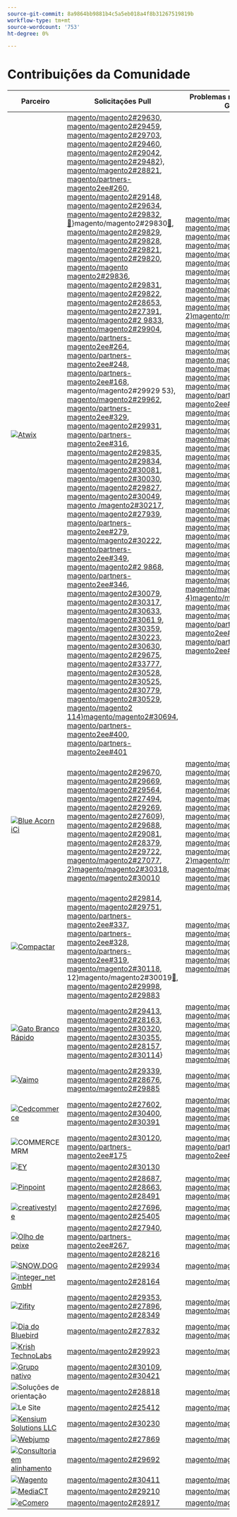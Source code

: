```yaml
---
source-git-commit: 8a9864bb9881b4c5a5eb018a4f8b31267519819b
workflow-type: tm+mt
source-wordcount: '753'
ht-degree: 0%

---
```

# Contribuições da Comunidade

| Parceiro | Solicitações Pull | Problemas relacionados do GitHub |
| ------- | ------- | ------- |
| <a target="_blank" href="https://partners.magento.com/portal/directory/?query=Atwix"><img alt="Atwix" src="https://avatars3.githubusercontent.com/t/2617739?s=400&v=4"></a> | [magento/magento2#29630](https://github.com/magento/magento2/pull/29630), [magento/magento2#29459](https://github.com/magento/magento2/pull/29459), [magento/magento2#29703](https://github.com/magento/magento2/pull/29703), [magento/magento2#29460](https://github.com/magento/magento2/pull/29460), [magento/magento2#29042](https://github.com/magento/magento2/pull/29042), [magento/magento2#29482](https://github.com/magento/magento2/pull/29482)&rbrace;, [magento/magento2#28821](https://github.com/magento/magento2/pull/28821), [magento/partners-magento2ee#260](https://github.com/magento/partners-magento2ee/pull/260), [magento/magento2#29148](https://github.com/magento/magento2/pull/29148), [magento/magento2#29634](https://github.com/magento/magento2/pull/29634), [magento/magento2#29832](https://github.com/magento/magento2/pull/29832), [&#128279;](https://github.com/magento/magento2/pull/29929)&rbrace;magento/magento2#29830[&#128279;](https://github.com/magento/magento2/pull/29830), [magento/magento2#29829](https://github.com/magento/magento2/pull/29829), [magento/magento2#29828](https://github.com/magento/magento2/pull/29828), [magento/magento2#29821](https://github.com/magento/magento2/pull/29821), [magento/magento2#29820](https://github.com/magento/magento2/pull/29820), [magento/magento magento2#29836](https://github.com/magento/magento2/pull/29836), [magento/magento2#29831](https://github.com/magento/magento2/pull/29831), [magento/magento2#29822](https://github.com/magento/magento2/pull/29822), [magento/magento2#28653](https://github.com/magento/magento2/pull/28653), [magento/magento2#27391](https://github.com/magento/magento2/pull/27391), [magento/magento2#2 9833](https://github.com/magento/magento2/pull/29833), [magento/magento2#29904](https://github.com/magento/magento2/pull/29904), [magento/partners-magento2ee#264](https://github.com/magento/partners-magento2ee/pull/264), [magento/partners-magento2ee#248](https://github.com/magento/partners-magento2ee/pull/248), [magento/partners-magento2ee#168](https://github.com/magento/partners-magento2ee/pull/168), magento/magento2#29929 53&rbrace;, [magento/magento2#29962](https://github.com/magento/magento2/pull/29962), [magento/partners-magento2ee#329](https://github.com/magento/partners-magento2ee/pull/329), [magento/magento2#29931](https://github.com/magento/magento2/pull/29931), [magento/partners-magento2ee#316](https://github.com/magento/partners-magento2ee/pull/316), [magento/magento2#29835](https://github.com/magento/magento2/pull/29835),  [magento/magento2#29834](https://github.com/magento/magento2/pull/29834), [magento/magento2#30081](https://github.com/magento/magento2/pull/30081), [magento/magento2#30030](https://github.com/magento/magento2/pull/30030), [magento/magento2#29827](https://github.com/magento/magento2/pull/29827), [magento/magento2#30049](https://github.com/magento/magento2/pull/30049), [magento /magento2#30217](https://github.com/magento/magento2/pull/30217), [magento/magento2#27939](https://github.com/magento/magento2/pull/27939), [magento/partners-magento2ee#279](https://github.com/magento/partners-magento2ee/pull/279), [magento/magento2#30222](https://github.com/magento/magento2/pull/30222), [magento/partners-magento2ee#349](https://github.com/magento/partners-magento2ee/pull/349), [magento/magento2#2 9868](https://github.com/magento/magento2/pull/29868), [magento/partners-magento2ee#346](https://github.com/magento/partners-magento2ee/pull/346), [magento/magento2#30079](https://github.com/magento/magento2/pull/30079), [magento/magento2#30317](https://github.com/magento/magento2/pull/30317), [magento/magento2#30633](https://github.com/magento/magento2/pull/30633), [magento/magento2#3061 9](https://github.com/magento/magento2/pull/30619), [magento/magento2#30359](https://github.com/magento/magento2/pull/30359), [magento/magento2#30223](https://github.com/magento/magento2/pull/30223), [magento/magento2#30630](https://github.com/magento/magento2/pull/30630), [magento/magento2#29675](https://github.com/magento/magento2/pull/29675), [magento/magento2#33777](https://github.com/magento/magento2/pull/30777), [magento/magento2#30528](https://github.com/magento/magento2/pull/30528), [magento/magento2#30525](https://github.com/magento/magento2/pull/30525), [magento/magento2#30779](https://github.com/magento/magento2/pull/30779), [magento/magento2#30529](https://github.com/magento/magento2/pull/30529), [magento/magento2 114&rbrace;magento/magento2#30694](https://github.com/magento/magento2/pull/30694), [magento/partners-magento2ee#400](https://github.com/magento/partners-magento2ee/pull/400), [magento/partners-magento2ee#401](https://github.com/magento/partners-magento2ee/pull/401) | [magento/magento2#29649](https://github.com/magento/magento2/issues/29649), [magento/magento2#29712](https://github.com/magento/magento2/issues/29712), [magento/magento2#29501](https://github.com/magento/magento2/issues/29501), [magento/magento2#29145](https://github.com/magento/magento2/issues/29145), [magento/magento2#29500](https://github.com/magento/magento2/issues/29500), [magento/magento2#28520](https://github.com/magento/magento2/issues/28520)&rbrace;, [magento/magento2#28558](https://github.com/magento/magento2/issues/28558), [magento/magento2#29648](https://github.com/magento/magento2/issues/29648), [magento/magento2#29843](https://github.com/magento/magento2/issues/29843), [magento/magento2#29845](https://github.com/magento/magento2/issues/29845), [magento/magento2#29846](https://github.com/magento/magento2/issues/29846), [ 2&rbrace;magento/magento2#29847](https://github.com/magento/magento2/issues/29847), [magento/magento2#29824](https://github.com/magento/magento2/issues/29824), [magento/magento2#29823](https://github.com/magento/magento2/issues/29823), [magento/magento2#29841](https://github.com/magento/magento2/issues/29841), [magento/magento2#29844](https://github.com/magento/magento2/issues/29844), [magento magento2#29825](https://github.com/magento/magento2/issues/29825), [magento/magento2#29531](https://github.com/magento/magento2/issues/29531), [magento/magento2#29601](https://github.com/magento/magento2/issues/29601), [magento/magento2#29839](https://github.com/magento/magento2/issues/29839), [magento/partners-magento2ee#28551](https://github.com/magento/partners-magento2ee/issues/28551), [magento/magento 2#29940](https://github.com/magento/magento2/issues/29940), [magento/magento2#29982](https://github.com/magento/magento2/issues/29982), [magento/magento2#29941](https://github.com/magento/magento2/issues/29941), [magento/magento2#29842](https://github.com/magento/magento2/issues/29842), [magento/magento2#29838](https://github.com/magento/magento2/issues/29838), [magento/magento2#33 103](https://github.com/magento/magento2/issues/30103), [magento/magento2#30032](https://github.com/magento/magento2/issues/30032), [magento/magento2#29848](https://github.com/magento/magento2/issues/29848), [magento/magento2#30058](https://github.com/magento/magento2/issues/30058), [magento/magento2#30031](https://github.com/magento/magento2/issues/30031), [magento/magento2#3006 1](https://github.com/magento/magento2/issues/30061), [magento/magento2#30561](https://github.com/magento/magento2/issues/30561), [magento/magento2#30469](https://github.com/magento/magento2/issues/30469), [magento/magento2#30468](https://github.com/magento/magento2/issues/30468), [magento/magento2#30372](https://github.com/magento/magento2/issues/30372), [magento/magento2#30683](https://github.com/magento/magento2/issues/30683)&rbrace;, [magento/magento2#30624](https://github.com/magento/magento2/issues/30624), [magento/magento2#29168](https://github.com/magento/magento2/issues/29168), [magento/magento2#30783](https://github.com/magento/magento2/issues/30783), [magento/magento2#30916](https://github.com/magento/magento2/issues/30916), [magento/magento2#30917](https://github.com/magento/magento2/issues/30917), [ 4&rbrace;magento/magento2#30782](https://github.com/magento/magento2/issues/30782), [magento/magento2#30926](https://github.com/magento/magento2/issues/30926), [magento/magento2#30625](https://github.com/magento/magento2/issues/30625), [magento/partners-magento2ee#30474](https://github.com/magento/partners-magento2ee/issues/30474), [magento/partners-magento2ee#410](https://github.com/magento/partners-magento2ee/issues/410) |
| <a target="_blank" href="https://solutionpartners.adobe.com/s/directory/detail/blue+acorn+ici"><img alt="Blue Acorn iCi" src="https://avatars0.githubusercontent.com/t/2916141?s=400&v=4"></a> | [magento/magento2#29670](https://github.com/magento/magento2/pull/29670), [magento/magento2#29669](https://github.com/magento/magento2/pull/29669), [magento/magento2#29564](https://github.com/magento/magento2/pull/29564), [magento/magento2#27494](https://github.com/magento/magento2/pull/27494), [magento/magento2#29269](https://github.com/magento/magento2/pull/29269), [magento/magento2#27609](https://github.com/magento/magento2/pull/27609)&rbrace;, [magento/magento2#29688](https://github.com/magento/magento2/pull/29688), [magento/magento2#29081](https://github.com/magento/magento2/pull/29081), [magento/magento2#28379](https://github.com/magento/magento2/pull/28379), [magento/magento2#29722](https://github.com/magento/magento2/pull/29722), [magento/magento2#27077](https://github.com/magento/magento2/pull/27077), [ 2&rbrace;magento/magento2#30318](https://github.com/magento/magento2/pull/30318), [magento/magento2#30010](https://github.com/magento/magento2/pull/30010) | [magento/magento2#29672](https://github.com/magento/magento2/issues/29672), [magento/magento2#29673](https://github.com/magento/magento2/issues/29673), [magento/magento2#29679](https://github.com/magento/magento2/issues/29679), [magento/magento2#29537](https://github.com/magento/magento2/issues/29537), [magento/magento2#25595](https://github.com/magento/magento2/issues/25595), [magento/magento2#29689](https://github.com/magento/magento2/issues/29689)&rbrace;, [magento/magento2#28154](https://github.com/magento/magento2/issues/28154), [magento/magento2#28428](https://github.com/magento/magento2/issues/28428), [magento/magento2#27397](https://github.com/magento/magento2/issues/27397), [magento/magento2#29729](https://github.com/magento/magento2/issues/29729), [magento/magento2#29558](https://github.com/magento/magento2/issues/29558), [ 2&rbrace;magento/magento2#25110](https://github.com/magento/magento2/issues/25110), [magento/magento2#25886](https://github.com/magento/magento2/issues/25886), [magento/magento2#28286](https://github.com/magento/magento2/issues/28286), [magento/magento2#30009](https://github.com/magento/magento2/issues/30009) |
| <a target="_blank" href="https://partners.magento.com/portal/directory/?query=Comwrap"><img alt="Compactar" src="https://avatars3.githubusercontent.com/t/2637428?s=400&v=4"></a> | [magento/magento2#29814](https://github.com/magento/magento2/pull/29814), [magento/magento2#29751](https://github.com/magento/magento2/pull/29751), [magento/partners-magento2ee#337](https://github.com/magento/partners-magento2ee/pull/337), [magento/partners-magento2ee#328](https://github.com/magento/partners-magento2ee/pull/328), [magento/partners-magento2ee#319](https://github.com/magento/partners-magento2ee/pull/319), [magento/magento2#30118](https://github.com/magento/magento2/pull/30118), 12&rbrace;magento/magento2#30019[&#128279;](https://github.com/magento/magento2/pull/30019), [magento/magento2#29998](https://github.com/magento/magento2/pull/29998), [magento/magento2#29883](https://github.com/magento/magento2/pull/29883) | [magento/magento2#29718](https://github.com/magento/magento2/issues/29718), [magento/magento2#29372](https://github.com/magento/magento2/issues/29372), [magento/magento2#29927](https://github.com/magento/magento2/issues/29927), [magento/magento2#29930](https://github.com/magento/magento2/issues/29930), [magento/magento2#29926](https://github.com/magento/magento2/issues/29926), [magento/magento2#29880](https://github.com/magento/magento2/issues/29880)&rbrace; |
| <a target="_blank" href="https://solutionpartners.adobe.com/s/directory/detail/fast+white+cat"><img alt="Gato Branco Rápido" src="https://avatars0.githubusercontent.com/t/3579504?s=400&v=4"></a> | [magento/magento2#29413](https://github.com/magento/magento2/pull/29413), [magento/magento2#28163](https://github.com/magento/magento2/pull/28163), [magento/magento2#30320](https://github.com/magento/magento2/pull/30320), [magento/magento2#30355](https://github.com/magento/magento2/pull/30355), [magento/magento2#28157](https://github.com/magento/magento2/pull/28157), [magento/magento2#30114](https://github.com/magento/magento2/pull/30114)&rbrace; | [magento/magento2#24060](https://github.com/magento/magento2/issues/24060), [magento/magento2#13401](https://github.com/magento/magento2/issues/13401), [magento/magento2#11175](https://github.com/magento/magento2/issues/11175), [magento/magento2#30296](https://github.com/magento/magento2/issues/30296), [magento/magento2#22503](https://github.com/magento/magento2/issues/22503), [magento/magento2#24091](https://github.com/magento/magento2/issues/24091)&rbrace;, [magento/magento2#30073](https://github.com/magento/magento2/issues/30073) |
| <a target="_blank" href="https://partners.magento.com/portal/directory/?query=Vaimo"><img alt="Vaimo" src="https://avatars0.githubusercontent.com/t/2617778?s=400&v=4"></a> | [magento/magento2#29339](https://github.com/magento/magento2/pull/29339), [magento/magento2#28676](https://github.com/magento/magento2/pull/28676), [magento/magento2#29885](https://github.com/magento/magento2/pull/29885) | [magento/magento2#28633](https://github.com/magento/magento2/issues/28633), [magento/magento2#29890](https://github.com/magento/magento2/issues/29890) |
| <a target="_blank" href="https://partners.magento.com/portal/directory/?query=Cedcommerce"><img alt="Cedcommerce" src="https://avatars2.githubusercontent.com/t/3028824?s=400&v=4"></a> | [magento/magento2#27602](https://github.com/magento/magento2/pull/27602), [magento/magento2#30400](https://github.com/magento/magento2/pull/30400), [magento/magento2#30391](https://github.com/magento/magento2/pull/30391) | [magento/magento2#27350](https://github.com/magento/magento2/issues/27350), [magento/magento2#30361](https://github.com/magento/magento2/issues/30361), [magento/magento2#30362](https://github.com/magento/magento2/issues/30362), [magento/magento2#30255](https://github.com/magento/magento2/issues/30255) |
| <img alt="COMMERCE MRM" src="https://avatars0.githubusercontent.com/t/3714179?s=400&v=4"></a> | [magento/magento2#30120](https://github.com/magento/magento2/pull/30120), [magento/partners-magento2ee#175](https://github.com/magento/partners-magento2ee/pull/175) | [magento/magento2#30133](https://github.com/magento/magento2/issues/30133), [magento/partners-magento2ee#26943](https://github.com/magento/partners-magento2ee/issues/26943) |
| <a target="_blank" href="https://partners.magento.com/portal/directory/?query=EY"><img alt="EY" src="https://avatars1.githubusercontent.com/t/3415735?s=400&v=4"></a> | [magento/magento2#30130](https://github.com/magento/magento2/pull/30130) |  |
| <a target="_blank" href="https://partners.magento.com/portal/directory/?query=Pinpoint"><img alt="Pinpoint" src="https://avatars1.githubusercontent.com/t/2617766?s=400&v=4"></a> | [magento/magento2#28687](https://github.com/magento/magento2/pull/28687), [magento/magento2#28663](https://github.com/magento/magento2/pull/28663), [magento/magento2#28491](https://github.com/magento/magento2/pull/28491) | [magento/magento2#8538](https://github.com/magento/magento2/issues/8538), [magento/magento2#28479](https://github.com/magento/magento2/issues/28479), [magento/magento2#28186](https://github.com/magento/magento2/issues/28186) |
| <a target="_blank" href="https://partners.magento.com/portal/directory/?query=creativestyle"><img alt="creativestyle" src="https://avatars1.githubusercontent.com/t/3230856?s=400&v=4"></a> | [magento/magento2#27696](https://github.com/magento/magento2/pull/27696), [magento/magento2#25405](https://github.com/magento/magento2/pull/25405) | [magento/magento2#29553](https://github.com/magento/magento2/issues/29553), [magento/magento2#25399](https://github.com/magento/magento2/issues/25399) |
| <a target="_blank" href="https://partners.magento.com/portal/directory/?query=Fisheye"><img alt="Olho de peixe" src="https://avatars1.githubusercontent.com/t/3171724?s=400&v=4"></a> | [magento/magento2#27940](https://github.com/magento/magento2/pull/27940), [magento/partners-magento2ee#267](https://github.com/magento/partners-magento2ee/pull/267), [magento/magento2#28216](https://github.com/magento/magento2/pull/28216) | [magento/magento2#29555](https://github.com/magento/magento2/issues/29555), [magento/magento2#13440](https://github.com/magento/magento2/issues/13440) |
| <a target="_blank" href="https://partners.magento.com/portal/directory/?query=SNOW.DOG"><img alt="SNOW.DOG" src="https://avatars1.githubusercontent.com/t/2617771?s=400&v=4"></a> | [magento/magento2#29934](https://github.com/magento/magento2/pull/29934) | [magento/magento2#29933](https://github.com/magento/magento2/issues/29933) |
| <a target="_blank" href="https://solutionpartners.adobe.com/s/directory/detail/integer_net+gmbh"><img alt="integer_net GmbH" src="https://avatars0.githubusercontent.com/t/3161792?s=400&v=4"></a> | [magento/magento2#28164](https://github.com/magento/magento2/pull/28164) | [magento/magento2#29585](https://github.com/magento/magento2/issues/29585) |
| <a target="_blank" href="https://partners.magento.com/portal/directory/?query=Ziffity"><img alt="Zifity" src="https://avatars1.githubusercontent.com/t/3432500?s=400&v=4"></a> | [magento/magento2#29353](https://github.com/magento/magento2/pull/29353), [magento/magento2#27896](https://github.com/magento/magento2/pull/27896), [magento/magento2#28349](https://github.com/magento/magento2/pull/28349) | [magento/magento2#29194](https://github.com/magento/magento2/issues/29194), [magento/magento2#29098](https://github.com/magento/magento2/issues/29098) |
| <a target="_blank" href="https://solutionpartners.adobe.com/s/directory/detail/bluebird+day"><img alt="Dia do Bluebird" src="https://avatars3.githubusercontent.com/t/3537205?s=400&v=4"></a> | [magento/magento2#27832](https://github.com/magento/magento2/pull/27832) | [magento/magento2#11998](https://github.com/magento/magento2/issues/11998), [magento/magento2#27500](https://github.com/magento/magento2/issues/27500) |
| <a target="_blank" href="https://solutionpartners.adobe.com/s/directory/detail/krish+technolabs"><img alt="Krish TechnoLabs" src="https://avatars0.githubusercontent.com/t/2849637?s=400&v=4"></a> | [magento/magento2#29923](https://github.com/magento/magento2/pull/29923) | [magento/magento2#29920](https://github.com/magento/magento2/issues/29920) |
| <a target="_blank" href="https://solutionpartners.adobe.com/s/directory/detail/born+group"><img alt="Grupo nativo" src="https://avatars1.githubusercontent.com/t/3879151?s=400&v=4"></a> | [magento/magento2#30109](https://github.com/magento/magento2/pull/30109), [magento/magento2#30421](https://github.com/magento/magento2/pull/30421) | [magento/magento2#30125](https://github.com/magento/magento2/issues/30125) |
| <img alt="Soluções de orientação" src="https://avatars2.githubusercontent.com/t/3888698?s=400&v=4"></a> | [magento/magento2#28818](https://github.com/magento/magento2/pull/28818) | [magento/magento2#29546](https://github.com/magento/magento2/issues/29546) |
| <img alt="Le Site" src="https://avatars3.githubusercontent.com/t/3649033?s=400&v=4"></a> | [magento/magento2#25412](https://github.com/magento/magento2/pull/25412) | [magento/magento2#25411](https://github.com/magento/magento2/issues/25411) |
| <a target="_blank" href="https://solutionpartners.adobe.com/s/directory/detail/kensium"><img alt="Kensium Solutions LLC" src="https://avatars2.githubusercontent.com/t/3158707?s=400&v=4"></a> | [magento/magento2#30230](https://github.com/magento/magento2/pull/30230) | [magento/magento2#30179](https://github.com/magento/magento2/issues/30179) |
| <a target="_blank" href="https://partners.magento.com/portal/directory/?query=Webjump"><img alt="Webjump" src="https://avatars3.githubusercontent.com/t/2849617?s=400&v=4"></a> | [magento/magento2#27869](https://github.com/magento/magento2/pull/27869) | [magento/magento2#27866](https://github.com/magento/magento2/issues/27866) |
| <a target="_blank" href="https://solutionpartners.adobe.com/s/directory/detail/aligent+consulting"><img alt="Consultoria em alinhamento" src="https://avatars3.githubusercontent.com/t/2686050?s=400&v=4"></a> | [magento/magento2#29692](https://github.com/magento/magento2/pull/29692) | [magento/magento2#30243](https://github.com/magento/magento2/issues/30243) |
| <a target="_blank" href="https://partners.magento.com/portal/directory/?query=Wagento"><img alt="Wagento" src="https://avatars0.githubusercontent.com/t/2617781?s=400&v=4"></a> | [magento/magento2#30411](https://github.com/magento/magento2/pull/30411) | [magento/magento2#30408](https://github.com/magento/magento2/issues/30408) |
| <a target="_blank" href="https://partners.magento.com/portal/directory/?query=MediaCT"><img alt="MediaCT" src="https://avatars3.githubusercontent.com/t/2617762?s=400&v=4"></a> | [magento/magento2#29210](https://github.com/magento/magento2/pull/29210) | [magento/magento2#29515](https://github.com/magento/magento2/issues/29515) |
| <a target="_blank" href="https://partners.magento.com/portal/directory/?query=eComero"><img alt="eComero" src="https://avatars0.githubusercontent.com/t/3942626?s=400&v=4"></a> | [magento/magento2#28917](https://github.com/magento/magento2/pull/28917) | [magento/magento2#29656](https://github.com/magento/magento2/issues/29656) |
